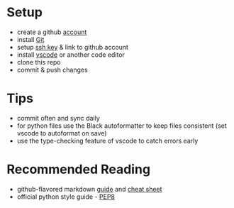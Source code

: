 # Setup
* create a github [account](https://github.com/join)
* install [Git](https://git-scm.com/downloads)
* setup [ssh key](https://docs.github.com/en/authentication/connecting-to-github-with-ssh/about-ssh) & link to github account
* install [vscode](https://code.visualstudio.com/download) or another code editor
* clone this  repo
* commit & push changes

# Tips
* commit often and sync daily
* for python files use the Black autoformatter to keep files consistent (set vscode to autoformat on save)
* use the type-checking feature of vscode to catch errors early  


# Recommended Reading
* github-flavored markdown [guide](https://docs.github.com/en/get-started/writing-on-github) and [cheat sheet](https://github.com/adam-p/markdown-here/wiki/Markdown-Cheatsheet)
* official python style guide - [PEP8](https://peps.python.org/pep-0008/)